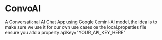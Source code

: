 # ConvoAI
A Conversational AI Chat App using Google Gemini-AI model, the idea is to make sure we use it for our own use cases 
on the local.properties file ensure you add a property apiKey="YOUR_API_KEY_HERE"